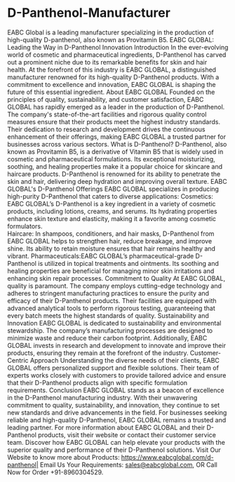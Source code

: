 # D-Panthenol-Manufacturer
EABC Global is a leading manufacturer specializing in the production of high-quality D-panthenol, also known as Provitamin B5. 
 EABC GLOBAL: Leading the Way in D-Panthenol Innovation
Introduction
In the ever-evolving world of cosmetic and pharmaceutical ingredients, D-Panthenol has carved out a prominent niche due to its remarkable benefits for skin and hair health. At the forefront of this industry is EABC GLOBAL, a distinguished manufacturer renowned for its high-quality D-Panthenol products. With a commitment to excellence and innovation, EABC GLOBAL is shaping the future of this essential ingredient.
About EABC GLOBAL
Founded on the principles of quality, sustainability, and customer satisfaction, EABC GLOBAL has rapidly emerged as a leader in the production of D-Panthenol. The company's state-of-the-art facilities and rigorous quality control measures ensure that their products meet the highest industry standards. Their dedication to research and development drives the continuous enhancement of their offerings, making EABC GLOBAL a trusted partner for businesses across various sectors.
What is D-Panthenol?
D-Panthenol, also known as Provitamin B5, is a derivative of Vitamin B5 that is widely used in cosmetic and pharmaceutical formulations. Its exceptional moisturizing, soothing, and healing properties make it a popular choice for skincare and haircare products. D-Panthenol is renowned for its ability to penetrate the skin and hair, delivering deep hydration and improving overall texture.
EABC GLOBAL's D-Panthenol Offerings
EABC GLOBAL specializes in producing high-purity D-Panthenol that caters to diverse applications:
Cosmetics: EABC GLOBAL’s D-Panthenol is a key ingredient in a variety of cosmetic products, including lotions, creams, and serums. Its hydrating properties enhance skin texture and elasticity, making it a favorite among cosmetic formulators.  
Haircare: In shampoos, conditioners, and hair masks, D-Panthenol from EABC GLOBAL helps to strengthen hair, reduce breakage, and improve shine. Its ability to retain moisture ensures that hair remains healthy and vibrant.
Pharmaceuticals:EABC GLOBAL’s pharmaceutical-grade D-Panthenol is utilized in topical treatments and ointments. Its soothing and healing properties are beneficial for managing minor skin irritations and enhancing skin repair processes.
Commitment to Quality
At EABC GLOBAL, quality is paramount. The company employs cutting-edge technology and adheres to stringent manufacturing practices to ensure the purity and efficacy of their D-Panthenol products. Their facilities are equipped with advanced analytical tools to perform rigorous testing, guaranteeing that every batch meets the highest standards of quality.
Sustainability and Innovation
EABC GLOBAL is dedicated to sustainability and environmental stewardship. The company’s manufacturing processes are designed to minimize waste and reduce their carbon footprint. Additionally, EABC GLOBAL invests in research and development to innovate and improve their products, ensuring they remain at the forefront of the industry.
Customer-Centric Approach
Understanding the diverse needs of their clients, EABC GLOBAL offers personalized support and flexible solutions. Their team of experts works closely with customers to provide tailored advice and ensure that their D-Panthenol products align with specific formulation requirements.
Conclusion
EABC GLOBAL stands as a beacon of excellence in the D-Panthenol manufacturing industry. With their unwavering commitment to quality, sustainability, and innovation, they continue to set new standards and drive advancements in the field. For businesses seeking reliable and high-quality D-Panthenol, EABC GLOBAL remains a trusted and leading partner.
For more information about EABC GLOBAL and their D-Panthenol products, visit their website or contact their customer service team. Discover how EABC GLOBAL can help elevate your products with the superior quality and performance of their D-Panthenol solutions.
Visit Our Website to know more about Products: https://www.eabcglobal.com/d-panthenol| Email Us Your Requirements: sales@eabcglobal.com, OR Call Now for Order +91-8960304529.
